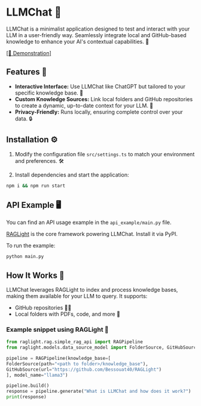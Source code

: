 # LLMChat 🎉

LLMChat is a minimalist application designed to test and interact with your LLM in a user-friendly way. Seamlessly integrate local and GitHub-based knowledge to enhance your AI's contextual capabilities. 🌟

[[🎥 Demonstration]](./media/raglight_chat.mov)

## Features 🚀

- **Interactive Interface:** Use LLMChat like ChatGPT but tailored to your specific knowledge base. 💬
- **Custom Knowledge Sources:** Link local folders and GitHub repositories to create a dynamic, up-to-date context for your LLM. 📂
- **Privacy-Friendly:** Runs locally, ensuring complete control over your data. 🔒

## Installation ⚙️

1. Modify the configuration file `src/settings.ts` to match your environment and preferences. 🛠️

2. Install dependencies and start the application:

```bash
npm i && npm run start
```

## API Example 🖥️

You can find an API usage example in the `api_example/main.py` file.

[RAGLight](https://github.com/Bessouat40/RAGLight) is the core framework powering LLMChat. Install it via PyPI.

To run the example:

```bash
python main.py
```

## How It Works 🤔

LLMChat leverages RAGLight to index and process knowledge bases, making them available for your LLM to query. It supports:

- GitHub repositories 🧑‍💻
- Local folders with PDFs, code, and more 📄

### Example snippet using RAGLight 📜

```python
from raglight.rag.simple_rag_api import RAGPipeline
from raglight.models.data_source_model import FolderSource, GitHubSource

pipeline = RAGPipeline(knowledge_base=[
FolderSource(path="<path to folder>/knowledge_base"),
GitHubSource(url="https://github.com/Bessouat40/RAGLight")
], model_name="llama3")

pipeline.build()
response = pipeline.generate("What is LLMChat and how does it work?")
print(response)
```
